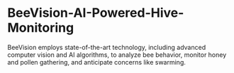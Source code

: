 # BeeVision-AI-Powered-Hive-Monitoring
BeeVision employs state-of-the-art technology, including advanced computer vision and AI algorithms, to analyze bee behavior, monitor honey and pollen gathering, and anticipate concerns like swarming.
